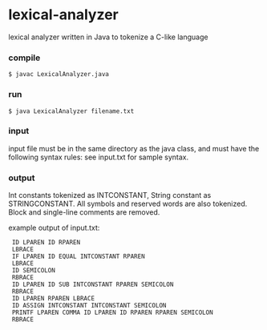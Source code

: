 # lexical-analyzer
lexical analyzer written in Java to tokenize a C-like language

### compile

    $ javac LexicalAnalyzer.java


### run

    $ java LexicalAnalyzer filename.txt


### input

input file must be in the same directory as the java class, and must have the following syntax rules:
see input.txt for sample syntax.


### output

Int constants tokenized as INTCONSTANT, String constant as STRINGCONSTANT.
All symbols and reserved words are also tokenized.
Block and single-line comments are removed.

example output of input.txt:
```
 ID LPAREN ID RPAREN
 LBRACE 
 IF LPAREN ID EQUAL INTCONSTANT RPAREN 
 LBRACE 
 ID SEMICOLON 
 RBRACE 
 ID LPAREN ID SUB INTCONSTANT RPAREN SEMICOLON 
 RBRACE 
 ID LPAREN RPAREN LBRACE 
 ID ASSIGN INTCONSTANT INTCONSTANT SEMICOLON 
 PRINTF LPAREN COMMA ID LPAREN ID RPAREN RPAREN SEMICOLON 
 RBRACE 
```
